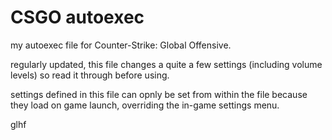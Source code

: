 # CSGO autoexec
my autoexec file for Counter-Strike: Global Offensive.

regularly updated, this file changes a quite a few settings (including volume levels) so read it through before using.

settings defined in this file can opnly be set from within the file because they load on game launch, overriding the in-game settings menu.

glhf
